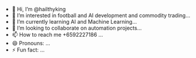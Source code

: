 - 👋 Hi, I’m @hailthyking
- 👀 I’m interested in football and AI development and commodity trading...
- 🌱 I’m currently learning AI and Machine Learning...
- 💞️ I’m looking to collaborate on automation projects...
- 📫 How to reach me +6592227186 ...
- 😄 Pronouns: ...
- ⚡ Fun fact: ...

<!---
hailthyking/hailthyking is a ✨ special ✨ repository because its `README.md` (this file) appears on your GitHub profile.
You can click the Preview link to take a look at your changes.
--->
